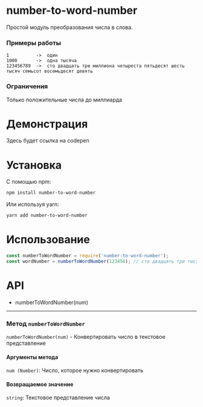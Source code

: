 # number-to-word-number

Простой модуль преобразования числа в слова.

### Примеры работы

```
1          ->  один
1000       ->  одна тысяча
123456789  ->  сто двадцать три миллиона четыреста пятьдесят шесть тысяч семьсот восемьдесят девять
```

### Ограничения
 Только положительные числа до миллиарда

 # Демонстрация
 Здесь будет ссылка на codepen

 # Установка 

 С помощью npm:

```bash
npm install number-to-word-number
```

Или используя yarn:

```bash
yarn add number-to-word-number
```

# Использование

```js
const numberToWordNumber = require('number-to-word-number');
const wordNumber = numberToWordNumber(123456); // сто двадцать три тысячи четыреста пятьдесят шесть
```

# API

- numberToWordNumber(num)
---

### Метод `numberToWordNumber`

`numberToWordNumber(num)` - Конвертировать число в текстовое представление

#### **Аргументы метода**

`num (Number)`: Число, которое нужно конвертировать

#### **Возвращаемое значение**

`string`: Текстовое представление числа
